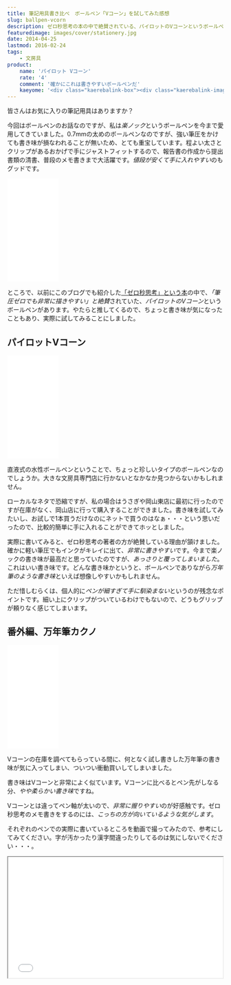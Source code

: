 ```yaml
---
title: 筆記用具書き比べ　ボールペン「Vコーン」を試してみた感想
slug: ballpen-vcorn
description: ゼロ秒思考の本の中で絶賛されている、パイロットのVコーンというボールペンが気になったので入手してみました。実際に使ってみると確かにいい書き味で、筆圧をかけなくともサラサラ文字が書けます。
featuredimage: images/cover/stationery.jpg
date: 2014-04-25
lastmod: 2016-02-24
tags: 
    - 文房具
product:
    name: 'パイロット Vコーン'
    rate: '4'
    comment: '確かにこれは書きやすいボールペンだ'
    kaeyome: '<div class="kaerebalink-box"><div class="kaerebalink-image"><a href="https://www.amazon.co.jp/exec/obidos/ASIN/B0016YUIHE/illusionspace-22/ref=nosim/" rel="nofollow" target="_blank"><img src="https://ecx.images-amazon.com/images/I/11stUZftZiL._SL160_.jpg" style="border: none;" /></a></div><div class="kaerebalink-info"><div class="kaerebalink-name"><a href="https://www.amazon.co.jp/exec/obidos/ASIN/B0016YUIHE/illusionspace-22/ref=nosim/" rel="nofollow" target="_blank">パイロット Vコーン【黒】 LVE10EFB</a><div class="kaerebalink-powered-date">posted with <a href="https://kaereba.com" rel="nofollow" target="_blank">カエレバ</a></div></div><div class="kaerebalink-detail"> パイロットコーポレーション     </div><div class="kaerebalink-link1"><div class="shoplinkamazon"><a href="https://www.amazon.co.jp/gp/search?keywords=%83p%83C%83%8D%83b%83g%81%40V%83R%81%5B%83%93&__mk_ja_JP=%83J%83%5E%83J%83i&tag=illusionspace-22" rel="nofollow" target="_blank" title="アマゾン" >Amazon</a></div><div class="shoplinkrakuten"><a href="https://hb.afl.rakuten.co.jp/hgc/0e95387f.f2aef20d.0e953880.25e412bd/?pc=http%3A%2F%2Fsearch.rakuten.co.jp%2Fsearch%2Fmall%2F%25E3%2583%2591%25E3%2582%25A4%25E3%2583%25AD%25E3%2583%2583%25E3%2583%2588%25E3%2580%2580V%25E3%2582%25B3%25E3%2583%25BC%25E3%2583%25B3%2F-%2Ff.1-p.1-s.1-sf.0-st.A-v.2%3Fx%3D0%26scid%3Daf_ich_link_urltxt%26m%3Dhttp%3A%2F%2Fm.rakuten.co.jp%2F" rel="nofollow" target="_blank" title="楽天市場" >楽天市場</a></div></div></div><div class="booklink-footer" style="clear: left"></div></div>'
---
```


皆さんはお気に入りの筆記用具はありますか？

今回はボールペンのお話なのですが、私は<em>楽ノック</em>というボールペンを今まで愛用してきていました。0.7mmの太めのボールペンなのですが、強い筆圧をかけても書き味が損なわれることが無いため、とても重宝しています。程よい太さとクリップがあるおかげで手にジャストフィットするので、報告書の作成から提出書類の清書、普段のメモ書きまで大活躍です。<em>値段が安くて手に入れやすい</em>のもグッドです。

<iframe style="width:120px;height:240px;" marginwidth="0" marginheight="0" scrolling="no" frameborder="0" src="//rcm-fe.amazon-adsystem.com/e/cm?lt1=_blank&bc1=000000&IS2=1&bg1=FFFFFF&fc1=000000&lc1=0000FF&t=illusionspace-22&language=ja_JP&o=9&p=8&l=as4&m=amazon&f=ifr&ref=as_ss_li_til&asins=B002CKFI0I&linkId=1a20f890a4571ecc319a589acba39b21"></iframe>

ところで、以前にこのブログでも紹介した<a href="https://wantit.gcreate.jp/zerosecondthinking/" title="ゼロ秒思考で頭の体操">「ゼロ秒思考」という本</a>の中で、<em>「筆圧ゼロでも非常に描きやすい」と絶賛</em>されていた、<em>パイロットのVコーン</em>というボールペンがあります。やたらと推してくるので、ちょっと書き味が気になったこともあり、実際に試してみることにしました。

## パイロットVコーン

<iframe style="width:120px;height:240px;" marginwidth="0" marginheight="0" scrolling="no" frameborder="0" src="//rcm-fe.amazon-adsystem.com/e/cm?lt1=_blank&bc1=000000&IS2=1&bg1=FFFFFF&fc1=000000&lc1=0000FF&t=illusionspace-22&language=ja_JP&o=9&p=8&l=as4&m=amazon&f=ifr&ref=as_ss_li_til&asins=B001AX7W66&linkId=aba36ab87152df4147a8efca59cb481a"></iframe>

直液式の水性ボールペンということで、ちょっと珍しいタイプのボールペンなのでしょうか。大きな文房具専門店に行かないとなかなか見つからないかもしれません。

ローカルなネタで恐縮ですが、私の場合はうさぎや岡山東店に最初に行ったのですが在庫がなく、岡山店に行って購入することができました。書き味を試してみたいし、お試しで1本買うだけなのにネットで買うのはなぁ・・・という思いだったので、比較的簡単に手に入れることができてホッとしました。

実際に書いてみると、ゼロ秒思考の著者の方が絶賛している理由が頷けました。確かに軽い筆圧でもインクがキレイに出て、<em>非常に書きやすい</em>です。今まで楽ノックの書き味が最高だと思っていたのですが、<em>あっさりと覆ってしまいました</em>。これはいい書き味です。どんな書き味かというと、ボールペンでありながら<em>万年筆のような書き味</em>といえば想像しやすいかもしれません。

ただ惜しむらくは、個人的に<em>ペンが細すぎて手に馴染まない</em>というのが残念なポイントです。細い上にクリップがついているわけでもないので、どうもグリップが頼りなく感じてしまいます。

## 番外編、万年筆カクノ


<iframe style="width:120px;height:240px;" marginwidth="0" marginheight="0" scrolling="no" frameborder="0" src="//rcm-fe.amazon-adsystem.com/e/cm?lt1=_blank&bc1=000000&IS2=1&bg1=FFFFFF&fc1=000000&lc1=0000FF&t=illusionspace-22&language=ja_JP&o=9&p=8&l=as4&m=amazon&f=ifr&ref=as_ss_li_til&asins=B00FZLOYEM&linkId=8062fcbf757059900950be74a72bf534"></iframe>

Vコーンの在庫を調べてもらっている間に、何となく試し書きした万年筆の書き味が気に入ってしまい、ついつい衝動買いしてしまいました。

書き味はVコーンと非常によく似ています。Vコーンに比べるとペン先がしなる分、<em>やや柔らかい書き味</em>ですね。

Vコーンとは違ってペン軸が太いので、<em>非常に握りやすい</em>のが好感触です。ゼロ秒思考のメモ書きをするのには、<em>こっちの方が向いているような気がします</em>。

それぞれのペンでの実際に書いているところを動画で撮ってみたので、参考にしてみてください。字が汚かったり漢字間違ったりしてるのは気にしないでください・・・。

<iframe width="500" height="281" src="//www.youtube.com/embed/KvTvOLdiGZs" allowfullscreen></iframe>
